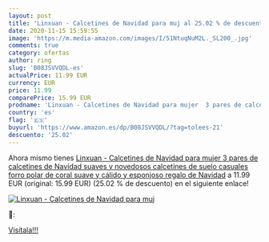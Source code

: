 ```yaml
---
layout: post
title: 'Linxuan - Calcetines de Navidad para muj al 25.02 % de descuento'
date: 2020-11-15 15:59:55
image: 'https://m.media-amazon.com/images/I/51NtuqNuM2L._SL200_.jpg'
comments: true
category: ofertas
author: ring
slug: 'B08JSVVQDL-es'
actualPrice: 11.99 EUR
currency: EUR
price: 11.99
comparePrice: 15.99 EUR
prodname: 'Linxuan - Calcetines de Navidad para mujer  3 pares de calcetines de Navidad suaves y novedosos calcetines de suelo casuales  forro polar de coral suave y cálido y esponjoso  regalo de Navidad'
country: 'es'
flag: '🇪🇸'
buyurl: 'https://www.amazon.es/dp/B08JSVVQDL/?tag=tolees-21'
descuento: '25.02'
---
```


Ahora mismo tienes [Linxuan - Calcetines de Navidad para mujer  3 pares de calcetines de Navidad suaves y novedosos calcetines de suelo casuales  forro polar de coral suave y cálido y esponjoso  regalo de Navidad](https://www.amazon.es/dp/B08JSVVQDL/?tag=tolees-21) a 11.99 EUR (original: 15.99 EUR) (25.02 %  de descuento) en el siguiente enlace!

[![Linxuan - Calcetines de Navidad para muj](https://m.media-amazon.com/images/I/51NtuqNuM2L._SL200_.jpg)](https://www.amazon.es/dp/B08JSVVQDL/?tag=tolees-21)

🔎:


[Visítala!!!](https://www.amazon.es/dp/B08JSVVQDL/?tag=tolees-21)
